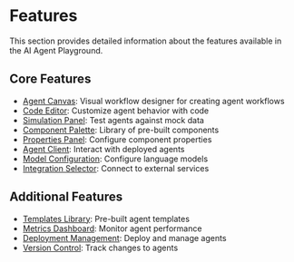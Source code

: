 # Features

This section provides detailed information about the features available in the AI Agent Playground.

## Core Features

- [Agent Canvas](./agent-canvas.md): Visual workflow designer for creating agent workflows
- [Code Editor](./code-editor.md): Customize agent behavior with code
- [Simulation Panel](./simulation-panel.md): Test agents against mock data
- [Component Palette](./component-palette.md): Library of pre-built components
- [Properties Panel](./properties-panel.md): Configure component properties
- [Agent Client](./agent-client.md): Interact with deployed agents
- [Model Configuration](./model-configuration.md): Configure language models
- [Integration Selector](./integration-selector.md): Connect to external services

## Additional Features

- [Templates Library](./templates-library.md): Pre-built agent templates
- [Metrics Dashboard](./metrics-dashboard.md): Monitor agent performance
- [Deployment Management](./deployment-management.md): Deploy and manage agents
- [Version Control](./version-control.md): Track changes to agents
